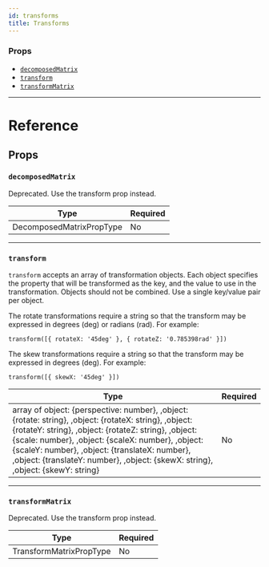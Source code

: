 ```yaml
---
id: transforms
title: Transforms
---
```

### Props

- [`decomposedMatrix`](docs/transforms.html#decomposedmatrix)
- [`transform`](docs/transforms.html#transform)
- [`transformMatrix`](docs/transforms.html#transformmatrix)






---

# Reference

## Props

### `decomposedMatrix`

Deprecated. Use the transform prop instead.

| Type | Required |
| - | - |
| DecomposedMatrixPropType | No |




---

### `transform`

`transform` accepts an array of transformation objects. Each object specifies
the property that will be transformed as the key, and the value to use in the
transformation. Objects should not be combined. Use a single key/value pair
per object.

The rotate transformations require a string so that the transform may be
expressed in degrees (deg) or radians (rad). For example:

`transform([{ rotateX: '45deg' }, { rotateZ: '0.785398rad' }])`

The skew transformations require a string so that the transform may be
expressed in degrees (deg). For example:

`transform([{ skewX: '45deg' }])`

| Type | Required |
| - | - |
| array of object: {perspective: number}, ,object: {rotate: string}, ,object: {rotateX: string}, ,object: {rotateY: string}, ,object: {rotateZ: string}, ,object: {scale: number}, ,object: {scaleX: number}, ,object: {scaleY: number}, ,object: {translateX: number}, ,object: {translateY: number}, ,object: {skewX: string}, ,object: {skewY: string} | No |




---

### `transformMatrix`

Deprecated. Use the transform prop instead.

| Type | Required |
| - | - |
| TransformMatrixPropType | No |






